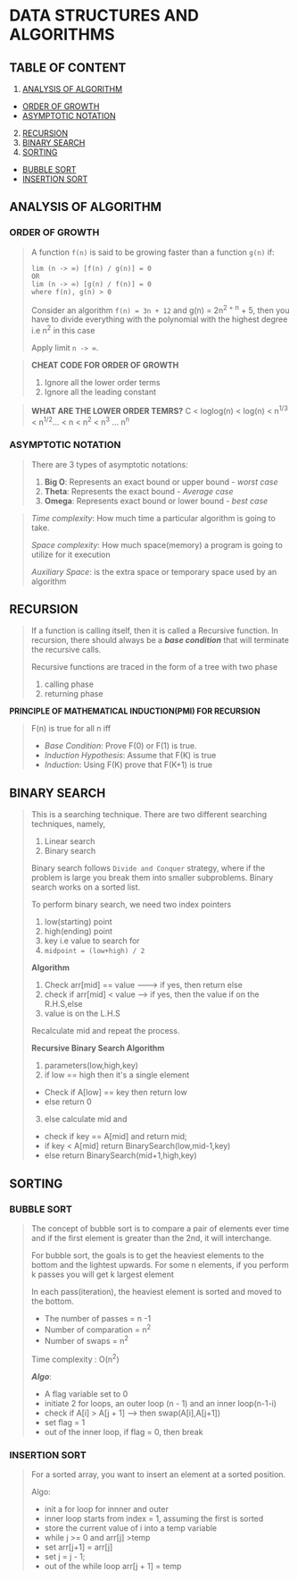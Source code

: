 # DATA STRUCTURES AND ALGORITHMS

## TABLE OF CONTENT

1. [ANALYSIS OF ALGORITHM](#analysis-of-algorithm)

- [ORDER OF GROWTH](#order-of-growth)
- [ASYMPTOTIC NOTATION](#asymptotic-notation)

2. [RECURSION](#recursion)
3. [BINARY SEARCH](#binary-search)
4. [SORTING](#sorting)
- [BUBBLE SORT](#bubble-sort)
- [INSERTION SORT](#insertion-sort)

## ANALYSIS OF ALGORITHM

### ORDER OF GROWTH

> A function `f(n)` is said to be growing faster than a function `g(n)` if:
> ```
> lim (n -> ∞) [f(n) / g(n)] = 0
> OR
> lim (n -> ∞) [g(n) / f(n)] = 0
> where f(n), g(n) > 0
> ```
> Consider an algorithm `f(n) = 3n + 12` and g(n) = 2n<sup>2 + n</sup> + 5,
> then you have to divide everything with the polynomial with the highest degree
> i.e n<sup>2</sup> in this case
>
> Apply limit `n -> ∞`.

> **CHEAT CODE FOR ORDER OF GROWTH**
> 1. Ignore all the lower order terms
> 2. Ignore all the leading constant

> **WHAT ARE THE LOWER ORDER TEMRS?**
> C < loglog(n) < log(n) < n<sup>1/3</sup> < n<sup>1/2</sup>... < n < n<sup>2</sup> < n<sup>3</sup>
> ... n<sup>n</sup>

### ASYMPTOTIC NOTATION

> There are 3 types of asymptotic notations:
> 1. **Big O**: Represents an exact bound or upper bound - _worst case_
> 2. **Theta**: Represents the exact bound - _Average case_
> 3. **Omega**: Represents exact bound or lower bound - _best case_

> _Time complexity_: How much time a particular algorithm is going to take.
>
> _Space complexity_: How much space(memory) a program is going to utilize for it execution
>
> _Auxiliary Space_: is the extra space or temporary space used by an algorithm

## RECURSION

> If a function is calling itself, then it is called a Recursive function.
> In recursion, there should always be a _**base condition**_ that will terminate the
> recursive calls.
> 
> Recursive functions are traced in the form of a tree with two phase
> 1. calling phase
> 2. returning phase

 **PRINCIPLE OF MATHEMATICAL INDUCTION(PMI) FOR RECURSION**
> F(n) is true for all n iff
> - _Base Condition_: Prove F(0) or F(1) is true.
> - _Induction Hypothesis_: Assume that F(K) is true
> - _Induction_: Using F(K) prove that F(K+1) is true

## BINARY SEARCH

> This is a searching technique. There are two different searching techniques, namely,
> 1. Linear search
> 2. Binary search
> 
> Binary search follows `Divide and Conquer` strategy, where if the problem is large you break them into smaller subproblems.
> Binary search works on a sorted list.
> 
> To perform binary search, we need two index pointers
> 1. low(starting) point
> 2. high(ending) point
> 3. key i.e value to search for
> 4. `midpoint = (low+high) / 2`
>
> **Algorithm**
> 1. Check arr[mid] == value ---> if yes, then return else
> 2. check if arr[mid] < value --> if yes, then the value if on the R.H.S,else
> 3. value is on the L.H.S
> 
> Recalculate mid and repeat the process.
> 
> **Recursive Binary Search Algorithm**
> 1. parameters(low,high,key)
> 2. if low == high then it's a single element
> - Check if A[low] == key then return low
> - else return 0
> 3. else calculate mid and
> - check if key == A[mid] and return mid;
> - if key < A[mid] return BinarySearch(low,mid-1,key)
> - else return BinarySearch(mid+1,high,key)

## SORTING

### BUBBLE SORT

> The concept of bubble sort is to compare a pair of elements ever time and if the 
> first element is greater than the 2nd, it will interchange.
> 
> For bubble sort, the goals is to get the heaviest elements to the bottom and the lightest upwards.
> For some n elements, if you perform k passes you will get k largest element
> 
> In each pass(iteration), the heaviest element is sorted and moved to the bottom.
> - The number of passes = n -1
> - Number of comparation = n<sup>2</sup>
> - Number of swaps = n<sup>2</sup>
> 
> Time complexity : O(n<sup>2</sup>)
> 
> _**Algo**_:
> - A flag variable set to 0
> - initiate 2 for loops, an outer loop (n - 1) and an inner loop(n-1-i)
> - check if A[i] > A[j + 1] --> then swap(A[i],A[j+1])
> - set flag = 1
> - out of the inner loop, if flag = 0, then break

### INSERTION SORT

> For a sorted array, you want to insert an element at a sorted position.
> 
> Algo:
> - init a for loop for innner and outer
> - inner loop starts from index = 1, assuming the first is sorted
> - store the current value of i into a temp variable
> - while j >= 0 and arr[j] >temp
> - set arr[j+1] = arr[j]
> - set j = j - 1;
> - out of the while loop arr[j + 1] = temp




